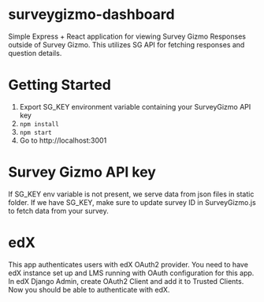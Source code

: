 # surveygizmo-dashboard
Simple Express + React application for viewing Survey Gizmo Responses outside of Survey Gizmo.
This utilizes SG API for fetching responses and question details.

# Getting Started
1. Export SG_KEY environment variable containing your SurveyGizmo API key
2. ```npm install```
3. ```npm start```
4. Go to http://localhost:3001

# Survey Gizmo API key
If SG_KEY env variable is not present, we serve data from json files in static folder. If we have SG_KEY, make sure to update survey ID in SurveyGizmo.js to fetch data from your survey.

# edX
This app authenticates users with edX OAuth2 provider. You need to have edX instance set up and LMS running with OAuth configuration for this app.
In edX Django Admin, create OAuth2 Client and add it to Trusted Clients. Now you should be able to authenticate with edX.
